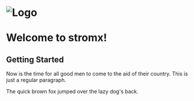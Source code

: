 ![Logo](https://github.com/uboot/strom/raw/master/logo/strom-logo-rgb-text-67x102.png) <br> <br> Welcome to stromx!
================

Getting Started
---------------------

Now is the time for all good men to come to
the aid of their country. This is just a
regular paragraph.

The quick brown fox jumped over the lazy
dog's back.